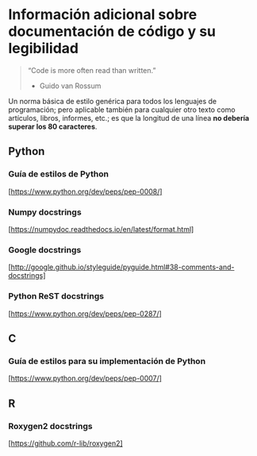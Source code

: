 # Información adicional sobre documentación de código y su legibilidad

> “Code is more often read than written.”
> 
> - Guido van Rossum

Un norma básica de estilo genérica para todos los lenguajes de programación; 
pero aplicable también para cualquier otro texto como artículos, libros, informes, etc.;
es que la longitud de una línea **no debería superar los 80 caracteres**.


## Python
### Guía de estilos de Python
[https://www.python.org/dev/peps/pep-0008/]

### Numpy docstrings
[https://numpydoc.readthedocs.io/en/latest/format.html]

### Google docstrings
[http://google.github.io/styleguide/pyguide.html#38-comments-and-docstrings]

### Python ReST docstrings
[https://www.python.org/dev/peps/pep-0287/]

## C
### Guía de estilos para su implementación de Python
[https://www.python.org/dev/peps/pep-0007/]

## R
### Roxygen2 docstrings
[https://github.com/r-lib/roxygen2]


